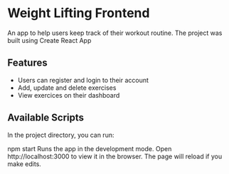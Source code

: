 # Weight Lifting Frontend
An app to help users keep track of their workout routine. The project was built using Create React App

## Features
- Users can register and login to their account
- Add, update and delete exercises 
- View exercices on their dashboard

## Available Scripts
In the project directory, you can run:

npm start
Runs the app in the development mode.
Open http://localhost:3000 to view it in the browser.
The page will reload if you make edits.
